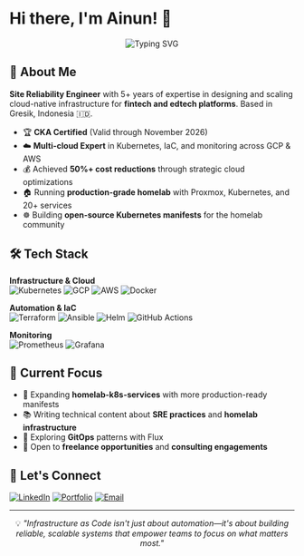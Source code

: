 # Hi there, I'm Ainun! 👋

<div align="center">
  <img src="https://readme-typing-svg.herokuapp.com?font=Fira+Code&pause=1000&color=2E9EF7&center=true&vCenter=true&width=435&lines=Site+Reliability+Engineer;Certified+Kubernetes+Administrator;Infrastructure+Automation+Expert" alt="Typing SVG" />
</div>

## 🚀 About Me

**Site Reliability Engineer** with 5+ years of expertise in designing and scaling cloud-native infrastructure for **fintech and edtech platforms**. Based in Gresik, Indonesia 🇮🇩.

- 🏆 **CKA Certified** (Valid through November 2026)
- ☁️ **Multi-cloud Expert** in Kubernetes, IaC, and monitoring across GCP & AWS
- 💰 Achieved **50%+ cost reductions** through strategic cloud optimizations
- 🏠 Running **production-grade homelab** with Proxmox, Kubernetes, and 20+ services
- ☸️ Building **open-source Kubernetes manifests** for the homelab community

## 🛠️ Tech Stack

**Infrastructure & Cloud**  
![Kubernetes](https://img.shields.io/badge/kubernetes-326ce5.svg?&style=for-the-badge&logo=kubernetes&logoColor=white) ![GCP](https://img.shields.io/badge/Google_Cloud-4285F4?style=for-the-badge&logo=google-cloud&logoColor=white) ![AWS](https://img.shields.io/badge/Amazon_AWS-232F3E?style=for-the-badge&logo=amazon-aws&logoColor=white) ![Docker](https://img.shields.io/badge/Docker-2CA5E0?style=for-the-badge&logo=docker&logoColor=white)

**Automation & IaC**  
![Terraform](https://img.shields.io/badge/Terraform-7B42BC?style=for-the-badge&logo=terraform&logoColor=white) ![Ansible](https://img.shields.io/badge/Ansible-000000?style=for-the-badge&logo=ansible&logoColor=white) ![Helm](https://img.shields.io/badge/Helm-0F1689?style=for-the-badge&logo=helm&logoColor=white) ![GitHub Actions](https://img.shields.io/badge/GitHub_Actions-2088FF?style=for-the-badge&logo=github-actions&logoColor=white)

**Monitoring**  
![Prometheus](https://img.shields.io/badge/Prometheus-000000?style=for-the-badge&logo=prometheus&labelColor=000000) ![Grafana](https://img.shields.io/badge/Grafana-F2F4F9?style=for-the-badge&logo=grafana&logoColor=orange&labelColor=F2F4F9)

## 🎯 Current Focus

- 🔨 Expanding **homelab-k8s-services** with more production-ready manifests
- 📚 Writing technical content about **SRE practices** and **homelab infrastructure**
- 🌱 Exploring **GitOps** patterns with Flux
- 🤝 Open to **freelance opportunities** and **consulting engagements**

## 🤝 Let's Connect

[![LinkedIn](https://img.shields.io/badge/LinkedIn-0077B5?style=for-the-badge&logo=linkedin&logoColor=white)](https://linkedin.com/in/abdullahainun)
[![Portfolio](https://img.shields.io/badge/Portfolio-255E63?style=for-the-badge&logo=About.me&logoColor=white)](https://abdullahainun.site)
[![Email](https://img.shields.io/badge/Email-D14836?style=for-the-badge&logo=gmail&logoColor=white)](mailto:abdullah.ainun4@gmail.com)

---

<div align="center">
  <p>💡 <i>"Infrastructure as Code isn't just about automation—it's about building reliable, scalable systems that empower teams to focus on what matters most."</i></p>
</div>
